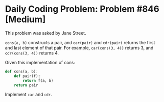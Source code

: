 # Daily Coding Problem: Problem #846 [Medium]

This problem was asked by Jane Street.

`cons(a, b)` constructs a pair, and `car(pair)` and `cdr(pair)`
returns the first and last element of that pair.
For example, `car(cons(3, 4))` returns 3,
and `cdr(cons(3, 4))` returns 4.

Given this implementation of cons:

```python
def cons(a, b):
    def pair(f):
        return f(a, b)
    return pair
```

Implement `car` and `cdr`.
